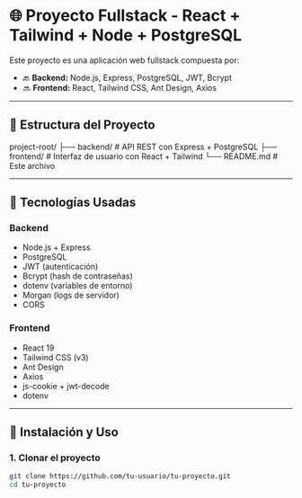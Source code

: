 # 🌐 Proyecto Fullstack - React + Tailwind + Node + PostgreSQL

Este proyecto es una aplicación web fullstack compuesta por:

- 🔙 **Backend:** Node.js, Express, PostgreSQL, JWT, Bcrypt
- 🔜 **Frontend:** React, Tailwind CSS, Ant Design, Axios

---

## 📁 Estructura del Proyecto

project-root/
├── backend/ # API REST con Express + PostgreSQL
├── frontend/ # Interfaz de usuario con React + Tailwind
└── README.md # Este archivo


---

## 🧩 Tecnologías Usadas

### Backend

- Node.js + Express
- PostgreSQL
- JWT (autenticación)
- Bcrypt (hash de contraseñas)
- dotenv (variables de entorno)
- Morgan (logs de servidor)
- CORS

### Frontend

- React 19
- Tailwind CSS (v3)
- Ant Design
- Axios
- js-cookie + jwt-decode
- dotenv

---

## 🚀 Instalación y Uso

### 1. Clonar el proyecto

```bash
git clone https://github.com/tu-usuario/tu-proyecto.git
cd tu-proyecto
